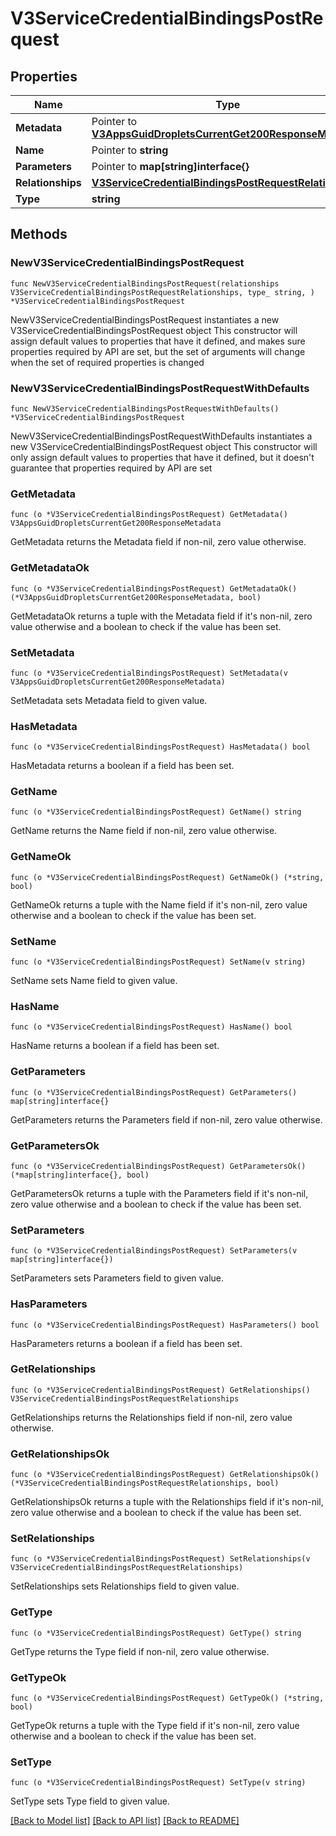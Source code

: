 # V3ServiceCredentialBindingsPostRequest

## Properties

Name | Type | Description | Notes
------------ | ------------- | ------------- | -------------
**Metadata** | Pointer to [**V3AppsGuidDropletsCurrentGet200ResponseMetadata**](V3AppsGuidDropletsCurrentGet200ResponseMetadata.md) |  | [optional] 
**Name** | Pointer to **string** |  | [optional] 
**Parameters** | Pointer to **map[string]interface{}** |  | [optional] 
**Relationships** | [**V3ServiceCredentialBindingsPostRequestRelationships**](V3ServiceCredentialBindingsPostRequestRelationships.md) |  | 
**Type** | **string** |  | 

## Methods

### NewV3ServiceCredentialBindingsPostRequest

`func NewV3ServiceCredentialBindingsPostRequest(relationships V3ServiceCredentialBindingsPostRequestRelationships, type_ string, ) *V3ServiceCredentialBindingsPostRequest`

NewV3ServiceCredentialBindingsPostRequest instantiates a new V3ServiceCredentialBindingsPostRequest object
This constructor will assign default values to properties that have it defined,
and makes sure properties required by API are set, but the set of arguments
will change when the set of required properties is changed

### NewV3ServiceCredentialBindingsPostRequestWithDefaults

`func NewV3ServiceCredentialBindingsPostRequestWithDefaults() *V3ServiceCredentialBindingsPostRequest`

NewV3ServiceCredentialBindingsPostRequestWithDefaults instantiates a new V3ServiceCredentialBindingsPostRequest object
This constructor will only assign default values to properties that have it defined,
but it doesn't guarantee that properties required by API are set

### GetMetadata

`func (o *V3ServiceCredentialBindingsPostRequest) GetMetadata() V3AppsGuidDropletsCurrentGet200ResponseMetadata`

GetMetadata returns the Metadata field if non-nil, zero value otherwise.

### GetMetadataOk

`func (o *V3ServiceCredentialBindingsPostRequest) GetMetadataOk() (*V3AppsGuidDropletsCurrentGet200ResponseMetadata, bool)`

GetMetadataOk returns a tuple with the Metadata field if it's non-nil, zero value otherwise
and a boolean to check if the value has been set.

### SetMetadata

`func (o *V3ServiceCredentialBindingsPostRequest) SetMetadata(v V3AppsGuidDropletsCurrentGet200ResponseMetadata)`

SetMetadata sets Metadata field to given value.

### HasMetadata

`func (o *V3ServiceCredentialBindingsPostRequest) HasMetadata() bool`

HasMetadata returns a boolean if a field has been set.

### GetName

`func (o *V3ServiceCredentialBindingsPostRequest) GetName() string`

GetName returns the Name field if non-nil, zero value otherwise.

### GetNameOk

`func (o *V3ServiceCredentialBindingsPostRequest) GetNameOk() (*string, bool)`

GetNameOk returns a tuple with the Name field if it's non-nil, zero value otherwise
and a boolean to check if the value has been set.

### SetName

`func (o *V3ServiceCredentialBindingsPostRequest) SetName(v string)`

SetName sets Name field to given value.

### HasName

`func (o *V3ServiceCredentialBindingsPostRequest) HasName() bool`

HasName returns a boolean if a field has been set.

### GetParameters

`func (o *V3ServiceCredentialBindingsPostRequest) GetParameters() map[string]interface{}`

GetParameters returns the Parameters field if non-nil, zero value otherwise.

### GetParametersOk

`func (o *V3ServiceCredentialBindingsPostRequest) GetParametersOk() (*map[string]interface{}, bool)`

GetParametersOk returns a tuple with the Parameters field if it's non-nil, zero value otherwise
and a boolean to check if the value has been set.

### SetParameters

`func (o *V3ServiceCredentialBindingsPostRequest) SetParameters(v map[string]interface{})`

SetParameters sets Parameters field to given value.

### HasParameters

`func (o *V3ServiceCredentialBindingsPostRequest) HasParameters() bool`

HasParameters returns a boolean if a field has been set.

### GetRelationships

`func (o *V3ServiceCredentialBindingsPostRequest) GetRelationships() V3ServiceCredentialBindingsPostRequestRelationships`

GetRelationships returns the Relationships field if non-nil, zero value otherwise.

### GetRelationshipsOk

`func (o *V3ServiceCredentialBindingsPostRequest) GetRelationshipsOk() (*V3ServiceCredentialBindingsPostRequestRelationships, bool)`

GetRelationshipsOk returns a tuple with the Relationships field if it's non-nil, zero value otherwise
and a boolean to check if the value has been set.

### SetRelationships

`func (o *V3ServiceCredentialBindingsPostRequest) SetRelationships(v V3ServiceCredentialBindingsPostRequestRelationships)`

SetRelationships sets Relationships field to given value.


### GetType

`func (o *V3ServiceCredentialBindingsPostRequest) GetType() string`

GetType returns the Type field if non-nil, zero value otherwise.

### GetTypeOk

`func (o *V3ServiceCredentialBindingsPostRequest) GetTypeOk() (*string, bool)`

GetTypeOk returns a tuple with the Type field if it's non-nil, zero value otherwise
and a boolean to check if the value has been set.

### SetType

`func (o *V3ServiceCredentialBindingsPostRequest) SetType(v string)`

SetType sets Type field to given value.



[[Back to Model list]](../README.md#documentation-for-models) [[Back to API list]](../README.md#documentation-for-api-endpoints) [[Back to README]](../README.md)


